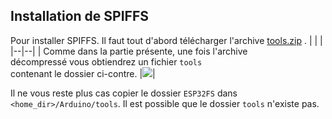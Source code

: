 ## Installation de SPIFFS

Pour installer SPIFFS. Il faut tout d'abord télécharger l'archive [tools.zip](https://github.com/BenjaminNeveu/ESP32_Si4735_Control_by_WiFi/raw/master/tools/tools.zip) .
|  |  |
|--|--|
| Comme dans la partie présente, une fois l'archive<br> décompressé vous obtiendrez un fichier ``tools``<br> contenant  le dossier ci-contre. |![](../img/image_readme/fichier_tools.png)|

Il ne vous reste plus cas copier le dossier ````ESP32FS```` dans ``<home_dir>/Arduino/tools``. Il est possible que le dossier ``tools`` n'existe pas.